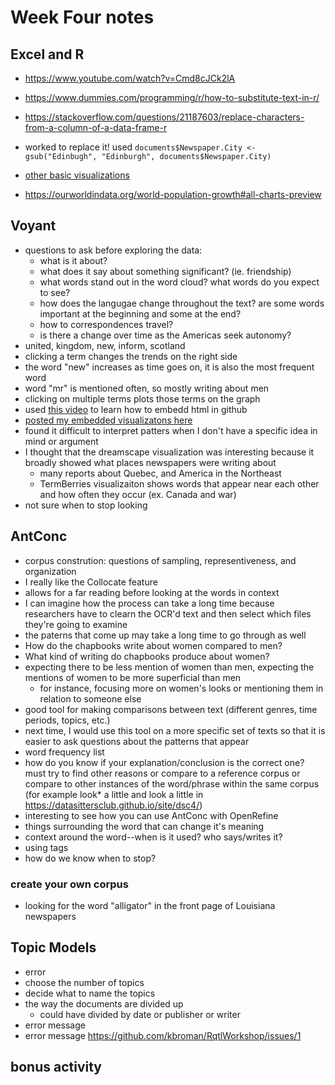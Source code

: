 # Week Four notes
## Excel and R
- https://www.youtube.com/watch?v=Cmd8cJCk2lA
- https://www.dummies.com/programming/r/how-to-substitute-text-in-r/
- https://stackoverflow.com/questions/21187603/replace-characters-from-a-column-of-a-data-frame-r
- worked to replace it! used `documents$Newspaper.City <- gsub("Edinbugh", "Edinburgh", documents$Newspaper.City)`

- [other basic visualizations](https://rstudio-pubs-static.s3.amazonaws.com/7953_4e3efd5b9415444ca065b1167862c349.html)
- https://ourworldindata.org/world-population-growth#all-charts-preview

## Voyant
- questions to ask before exploring the data:
  - what is it about?
  - what does it say about something significant? (ie. friendship)
  - what words stand out in the word cloud? what words do you expect to see?
  - how does the langugae change throughout the text? are some words important at the beginning and some at the end?
  - how to correspondences travel? 
  - is there a change over time as the Americas seek autonomy?
- united, kingdom, new, inform, scotland
- clicking a term changes the trends on the right side
- the word "new" increases as time goes on, it is also the most frequent word
- word "mr" is mentioned often, so mostly writing about men
- clicking on multiple terms plots those terms on the graph
- used [this video](https://www.youtube.com/watch?v=enjhlnqaXOE) to learn how to embedd html in github
- [posted my embedded visualizatons here](https://paula-rodrigo.github.io/week-four/)
- found it difficult to interpret patters when I don't have a specific idea in mind or argument
- I thought that the dreamscape visualization was interesting because it broadly showed what places newspapers were writing about
  - many reports about Quebec, and America in the Northeast
  - TermBerries visualizaiton shows words that appear near each other and how often they occur (ex. Canada and war)
 - not sure when to stop looking
  

## AntConc
- corpus constrution: questions of sampling, representiveness, and organization
- I really like the Collocate feature
- allows for a far reading before looking at the words in context
- I can imagine how the process can take a long time because researchers have to clearn the OCR'd text and then select which files they're going to examine 
- the paterns that come up may take a long time to go through as well
- How do the chapbooks write about women compared to men? 
- What kind of writing do chapbooks produce about women?
- expecting there to be less mention of women than men, expecting the mentions of women to be more superficial than men 
  - for instance, focusing more on women's looks or mentioning them in relation to someone else
- good tool for making comparisons between text (different genres, time periods, topics, etc.)
- next time, I would use this tool on a more specific set of texts so that it is easier to ask questions about the patterns that appear
- word frequency list
- how do you know if your explanation/conclusion is the correct one? must try to find other reasons or compare to a reference corpus or compare to other instances of the word/phrase within the same corpus (for example look* a little and look a little in https://datasittersclub.github.io/site/dsc4/)
- interesting to see how you can use AntConc with OpenRefine
- things surrounding the word that can change it's meaning
- context around the word--when is it used? who says/writes it?
- using tags
- how do we know when to stop?
### create your own corpus
- looking for the word "alligator" in the front page of Louisiana newspapers

## Topic Models
- error
- choose the number of topics
- decide what to name the topics
- the way the documents are divided up
  - could have divided by date or publisher or writer
- error message
- error message 
https://github.com/kbroman/RqtlWorkshop/issues/1

## bonus activity


